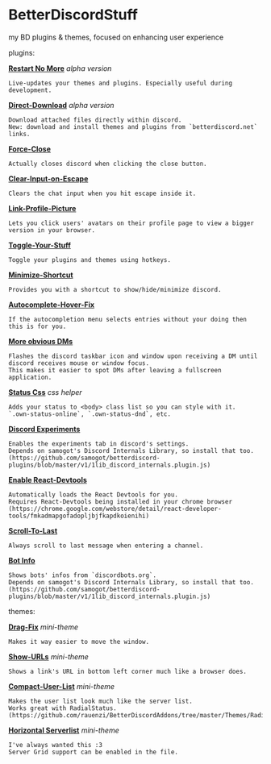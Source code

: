 # BetterDiscordStuff
my BD plugins & themes, focused on enhancing user experience

plugins:

  **[Restart No More](plugins/restartNoMore.plugin.js)** _alpha version_
  
    Live-updates your themes and plugins. Especially useful during development.

  **[Direct-Download](plugins/directDownload.plugin.js)** _alpha version_
  
    Download attached files directly within discord.
    New: download and install themes and plugins from `betterdiscord.net` links.

  **[Force-Close](plugins/forceClose.plugin.js)**
  
    Actually closes discord when clicking the close button.

  **[Clear-Input-on-Escape](plugins/clearInputOnEsc.plugin.js)**
  
    Clears the chat input when you hit escape inside it.

  **[Link-Profile-Picture](plugins/linkProfilePicture.plugin.js)**
  
    Lets you click users' avatars on their profile page to view a bigger version in your browser.

  **[Toggle-Your-Stuff](plugins/toggleYourStuff.plugin.js)**
  
    Toggle your plugins and themes using hotkeys.

  **[Minimize-Shortcut](plugins/minimizeShortcut.plugin.js)**
  
    Provides you with a shortcut to show/hide/minimize discord.

  **[Autocomplete-Hover-Fix](plugins/autocompleteHoverFix.plugin.js)**
  
    If the autocompletion menu selects entries without your doing then this is for you.

  **[More obvious DMs](plugins/moreObviousDMs.plugin.js)**
  
    Flashes the discord taskbar icon and window upon receiving a DM until discord receives mouse or window focus.
    This makes it easier to spot DMs after leaving a fullscreen application.

  **[Status Css](plugins/statusCss.plugin.js)** _css helper_
  
    Adds your status to <body> class list so you can style with it.
    `.own-status-online`, `.own-status-dnd`, etc.

  **[Discord Experiments](plugins/discordexperiments.plugin.js)**
  
    Enables the experiments tab in discord's settings.
    Depends on samogot's Discord Internals Library, so install that too. (https://github.com/samogot/betterdiscord-plugins/blob/master/v1/1lib_discord_internals.plugin.js)

  **[Enable React-Devtools](plugins/enableReactDevtools.plugin.js)**
  
    Automatically loads the React Devtools for you.
    Requires React-Devtools being installed in your chrome browser (https://chrome.google.com/webstore/detail/react-developer-tools/fmkadmapgofadopljbjfkapdkoienihi)

  **[Scroll-To-Last](plugins/scrollToLast.plugin.js)**
  
    Always scroll to last message when entering a channel.

  **[Bot Info](plugins/botInfo.plugin.js)**
  
    Shows bots' infos from `discordbots.org`.
    Depends on samogot's Discord Internals Library, so install that too. (https://github.com/samogot/betterdiscord-plugins/blob/master/v1/1lib_discord_internals.plugin.js)

themes:

  **[Drag-Fix](themes/dragfix.theme.css)** _mini-theme_
  
    Makes it way easier to move the window.

  **[Show-URLs](/themes/showURLs.theme.css)** _mini-theme_
  
    Shows a link's URL in bottom left corner much like a browser does.

  **[Compact-User-List](/themes/compactUserList.theme.css)** _mini-theme_
  
    Makes the user list look much like the server list.
    Works great with RadialStatus. (https://github.com/rauenzi/BetterDiscordAddons/tree/master/Themes/RadialStatus)

  **[Horizontal Serverlist](/themes/horizontalServerlist.theme.css)** _mini-theme_
  
    I've always wanted this :3
    Server Grid support can be enabled in the file.




